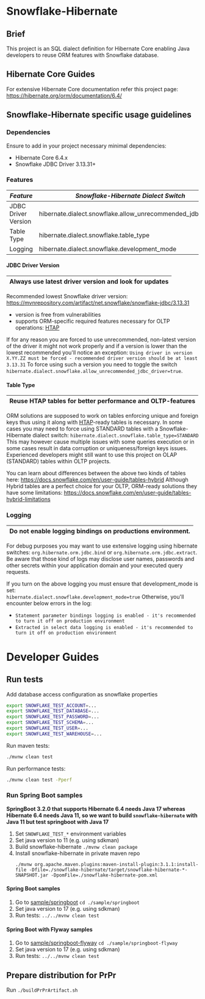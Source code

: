 # Snowflake-Hibernate

## Brief

This project is an SQL dialect definition for Hibernate Core enabling Java developers to reuse ORM features with Snowflake database.

## Hibernate Core Guides

For extensive Hibernate Core documentation refer this project page:
https://hibernate.org/orm/documentation/6.4/

## Snowflake-Hibernate specific usage guidelines 

### Dependencies

Ensure to add in your project necessary minimal dependencies:
  * Hibernate Core 6.4.x
  * Snowflake JDBC Driver 3.13.31+

### Features
  
| *Feature*           | *Snowflake-Hibernate Dialect Switch*                        | Values                   |            
|---------------------|-------------------------------------------------------------|--------------------------|
| JDBC Driver Version | hibernate.dialect.snowflake.allow_unrecommended_jdbc_driver | false(default)/true      |  
| Table Type          | hibernate.dialect.snowflake.table_type                      | HYBRID(default)/STANDARD |
| Logging             | hibernate.dialect.snowflake.development_mode                | false(default)/true      |

#### JDBC Driver Version 

| Always use latest driver version and look for updates |
|-------------------------------------------------------|

Recommended lowest Snowflake driver version:
https://mvnrepository.com/artifact/net.snowflake/snowflake-jdbc/3.13.31
* version is free from vulnerabilities
* supports ORM-specific required features necessary for OLTP operations: [HTAP](https://www.snowflake.com/guides/htap-hybrid-transactional-and-analytical-processing/)

If for any reason you are forced to use unrecommended, non-latest version of the driver it might not work properly and if a version is 
lower than the lowest recommended you'll notice an exception:
`Using driver in version X.YY.ZZ must be forced - recommended driver version should be at least 3.13.31`
To force using such a version you need to toggle the switch `hibernate.dialect.snowflake.allow_unrecommended_jdbc_driver=true`.

#### Table Type

| Reuse HTAP tables for better performance and OLTP-features |
|------------------------------------------------------------|

ORM solutions are supposed to work on tables enforcing unique and foreign keys thus using it along with 
[HTAP](https://www.snowflake.com/guides/htap-hybrid-transactional-and-analytical-processing/)-ready tables is necessary.
In some cases you may need to force using STANDARD tables with a Snowflake-Hibernate dialect switch:
`hibernate.dialect.snowflake.table_type=STANDARD`
This may however cause multiple issues with some queries execution or in some cases result in data corruption or uniqueness/foreign keys issues.
Experienced developers might still want to use this project on OLAP (STANDARD) tables within OLTP projects.  

You can learn about differences between the above two kinds of tables here: https://docs.snowflake.com/en/user-guide/tables-hybrid
Although Hybrid tables are a perfect choice for your OLTP, ORM-ready solutions they have some limitations:
https://docs.snowflake.com/en/user-guide/tables-hybrid-limitations

### Logging

| Do not enable logging bindings on productions environment. |
|------------------------------------------------------------| 

For debug purposes you may want to use extensive logging using hibernate switches: `org.hibernate.orm.jdbc.bind` or `org.hibernate.orm.jdbc.extract`. 
Be aware that those kind of logs may disclose user names, passwords and other secrets within your application domain and your executed query requests. 

If you turn on the above logging you must ensure that development_mode is set:  
`hibernate.dialect.snowflake.development_mode=true`
Otherwise, you'll encounter below errors in the log:
* `Statement parameter bindings logging is enabled - it's recommended to turn it off on production environment`
* `Extracted in select data logging is enabled - it's recommended to turn it off on production environment`

# Developer Guides

## Run tests

Add database access configuration as snowflake properties

```bash
export SNOWFLAKE_TEST_ACCOUNT=...
export SNOWFLAKE_TEST_DATABASE=...
export SNOWFLAKE_TEST_PASSWORD=...
export SNOWFLAKE_TEST_SCHEMA=...
export SNOWFLAKE_TEST_USER=...
export SNOWFLAKE_TEST_WAREHOUSE=...
```

Run maven tests:

```bash
./mvnw clean test
```

Run performance tests:

```bash
./mvnw clean test -Pperf
```

### Run Spring Boot samples

**SpringBoot 3.2.0 that supports Hibernate 6.4 needs Java 17 whereas Hibernate 6.4 needs Java 11, so we want to build `snowflake-hibernate` with Java 11 but test springboot with Java 17**  

1. Set `SNOWFLAKE_TEST_*` environment variables
2. Set java version to 11 (e.g. using sdkman)
3. Build snowflake-hibernate `./mvnw clean package`
4. Install snowflake-hibernate in private maven repo
   ```
   ./mvnw org.apache.maven.plugins:maven-install-plugin:3.1.1:install-file -Dfile=./snowflake-hibernate/target/snowflake-hibernate-*-SNAPSHOT.jar -DpomFile=./snowflake-hibernate-pom.xml
   ```
   
#### Spring Boot samples

1. Go to [sample/springboot](sample/springboot-hibernate) `cd ./sample/springboot`
2. Set java version to 17 (e.g. using sdkman)
3. Run tests: `../../mvnw clean test`

#### Spring Boot with Flyway samples

1. Go to [sample/springboot-flyway](sample/springboot-hibernate) `cd ./sample/springboot-flyway`
2. Set java version to 17 (e.g. using sdkman)
3. Run tests: `../../mvnw clean test`

## Prepare distribution for PrPr

Run `./buildPrPrArtifact.sh`
